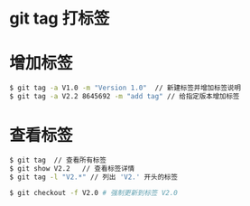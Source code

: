 # git tag 打标签
# 增加标签
```bash
$ git tag -a V1.0 -m "Version 1.0"  // 新建标签并增加标签说明
$ git tag -a V2.2 8645692 -m "add tag" // 给指定版本增加标签
```
# 查看标签
```bash
$ git tag  // 查看所有标签
$ git show V2.2   // 查看标签详情
$ git tag -l "V2.*" // 列出 'V2.' 开头的标签

$ git checkout -f V2.0 # 强制更新到标签 V2.0

```
